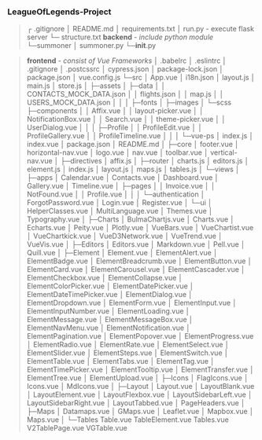 ### LeagueOfLegends-Project

> ┌ .gitignore
> │ README.md
> │ requirements.txt
> │ run.py - execute flask server
> └─ structure.txt
> **backend** - _include python module_
> └─summoner
> │ summoner.py
> └─**init**.py

> **frontend** - _consist of Vue Frameworks_
> │ .babelrc
> │ .eslintrc
> │ .gitignore
> │ .postcssrc
> │ cypress.json
> │ package-lock.json
> │ package.json
> │ vue.config.js
> └─src
> │ App.vue
> │ i18n.json
> │ layout.js
> │ main.js
> │ store.js
> │
> ├─assets
> │ ├─data
> │ │ CONTACTS_MOCK_DATA.json
> │ │ flights.json
> │ │ map.js
> │ │ USERS_MOCK_DATA.json
> │ │
> │ ├─fonts
> │ ├─images
> │ └─scss
> ├─components
> │ │ Affix.vue
> │ │ layout-picker.vue
> │ │ NotificationBox.vue
> │ │ Search.vue
> │ │ theme-picker.vue
> │ │ UserDialog.vue
> │ │
> │ ├─Profile
> │ │ ProfileEdit.vue
> │ │ ProfileGallery.vue
> │ │ ProfileTimeline.vue
> │ │
> │ └─vue-ps
> │ index.js
> │ index.vue
> │ package.json
> │ README.md
> │
> ├─core
> │ footer.vue
> │ horizontal-nav.vue
> │ logo.vue
> │ nav.vue
> │ toolbar.vue
> │ vertical-nav.vue
> │
> ├─directives
> │ affix.js
> │
> ├─router
> │ charts.js
> │ editors.js
> │ element.js
> │ index.js
> │ layout.js
> │ maps.js
> │ tables.js
> │
> └─views
> │
> ├─apps
> │ Calendar.vue
> │ Contacts.vue
> │ Dashboard.vue
> │ Gallery.vue
> │ Timeline.vue
> │
> ├─pages
> │ │ Invoice.vue
> │ │ NotFound.vue
> │ │ Profile.vue
> │ │
> │ └─authentication
> │ ForgotPassword.vue
> │ Login.vue
> │ Register.vue
> │
> └─ui
> │ HelperClasses.vue
> │ MultiLanguage.vue
> │ Themes.vue
> │ Typography.vue
> │
> ├─Charts
> │ BulmaChartjs.vue
> │ Charts.vue
> │ Echarts.vue
> │ Peity.vue
> │ Plotly.vue
> │ VueBars.vue
> │ VueChartist.vue
> │ VueChartkick.vue
> │ VueD3Network.vue
> │ VueTrend.vue
> │ VueVis.vue
> │
> ├─Editors
> │ Editors.vue
> │ Markdown.vue
> │ Pell.vue
> │ Quill.vue
> │
> ├─Element
> │ Element.vue
> │ ElementAlert.vue
> │ ElementBadge.vue
> │ ElementBreadcrumb.vue
> │ ElementButton.vue
> │ ElementCard.vue
> │ ElementCarousel.vue
> │ ElementCascader.vue
> │ ElementCheckbox.vue
> │ ElementCollapse.vue
> │ ElementColorPicker.vue
> │ ElementDatePicker.vue
> │ ElementDateTimePicker.vue
> │ ElementDialog.vue
> │ ElementDropdown.vue
> │ ElementForm.vue
> │ ElementInput.vue
> │ ElementInputNumber.vue
> │ ElementLoading.vue
> │ ElementMessage.vue
> │ ElementMessageBox.vue
> │ ElementNavMenu.vue
> │ ElementNotification.vue
> │ ElementPagination.vue
> │ ElementPopover.vue
> │ ElementProgress.vue
> │ ElementRadio.vue
> │ ElementRate.vue
> │ ElementSelect.vue
> │ ElementSlider.vue
> │ ElementSteps.vue
> │ ElementSwitch.vue
> │ ElementTable.vue
> │ ElementTabs.vue
> │ ElementTag.vue
> │ ElementTimePicker.vue
> │ ElementTooltip.vue
> │ ElementTransfer.vue
> │ ElementTree.vue
> │ ElementUpload.vue
> │
> ├─Icons
> │ FlagIcons.vue
> │ Icons.vue
> │ MdIcons.vue
> │
> ├─Layout
> │ Layout.vue
> │ LayoutBlank.vue
> │ LayoutElement.vue
> │ LayoutFlexbox.vue
> │ LayoutSidebarLeft.vue
> │ LayoutSidebarRight.vue
> │ LayoutTabbed.vue
> │ PageHeaders.vue
> │
> ├─Maps
> │ Datamaps.vue
> │ GMaps.vue
> │ Leaflet.vue
> │ Mapbox.vue
> │ Maps.vue
> │
> └─Tables
> Table.vue
> TableElement.vue
> Tables.vue
> V2TablePage.vue
> VGTable.vue
